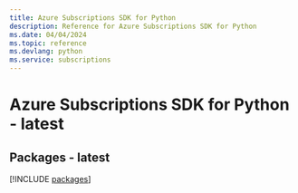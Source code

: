 ```yaml
---
title: Azure Subscriptions SDK for Python
description: Reference for Azure Subscriptions SDK for Python
ms.date: 04/04/2024
ms.topic: reference
ms.devlang: python
ms.service: subscriptions
---
```

# Azure Subscriptions SDK for Python - latest
## Packages - latest
[!INCLUDE [packages](subscriptions-index.md)]